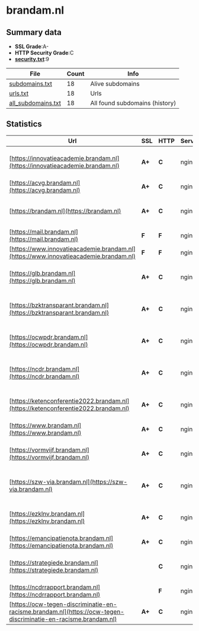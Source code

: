 

# brandam.nl
## Summary data


 - **SSL Grade**:A-
 - **HTTP Security Grade**:C
 - **[security.txt](https://www.digitaleoverheid.nl/nieuws/standaard-security-txt-nu-verplicht-voor-overheid/)**:9


| File       | Count | Info |
|------------|-------|------|
|[subdomains.txt](/data/brandam.nl/subdomains.txt)|18|Alive subdomains|
|[urls.txt](/data/brandam.nl/urls.txt)|18|Urls|
|[all_subdomains.txt](/data/brandam.nl/all_subdomains.txt)|18|All found subdomains (history)|


## Statistics


| Url | SSL | HTTP | Server | Cookie | HSTS | CORS | CTO | CSP | XFO | XXP | RP |FP| Tech |Title |
|--------|-------|-------|------|------|------|------|------|------|------|------|------|------|------|------|
|[https://innovatieacademie.brandam.nl](https://innovatieacademie.brandam.nl)| **A+**| **C**|nginx| |:white_check_mark: | | | | | | :white_check_mark: | |HSTS MySQL Nginx PHP WordPress:6.4.4 Yoast SEO:22.7|Innovatie Academ...|
|[https://acvg.brandam.nl](https://acvg.brandam.nl)| **A+**| **C**|nginx| |:white_check_mark: | | | | | | :white_check_mark: | |HSTS Nginx||
|[https://brandam.nl](https://brandam.nl)| **A+**| **C**|nginx| |:white_check_mark: | | | | | | :white_check_mark: | |HSTS MySQL Nginx PHP WordPress:6.4.4 Yoast SEO:22.7|BranDAM|
|[https://mail.brandam.nl](https://mail.brandam.nl)| **F**| **F**|nginx| | | | | | | | :white_check_mark: | |Nginx||
|[https://www.innovatieacademie.brandam.nl](https://www.innovatieacademie.brandam.nl)| **F**| **F**|nginx| | | | | | | | :white_check_mark: | |Nginx||
|[https://glb.brandam.nl](https://glb.brandam.nl)| **A+**| **C**|nginx| |:white_check_mark: | | | | | | :white_check_mark: | |HSTS MySQL Nginx PHP WordPress:6.4.4 Yoast SEO:22.7|GLB|
|[https://bzktransparant.brandam.nl](https://bzktransparant.brandam.nl)| **A+**| **C**|nginx| |:white_check_mark: | | | | | | :white_check_mark: | |HSTS MySQL Nginx PHP WordPress:6.4.4 Yoast SEO:22.7|BZK transparant|
|[https://ocwpdr.brandam.nl](https://ocwpdr.brandam.nl)| **A+**| **C**|nginx| |:white_check_mark: | | | | | | :white_check_mark: | |HSTS MySQL Nginx PHP WordPress:6.4.4 Yoast SEO:22.7|OCW tegen discri...|
|[https://ncdr.brandam.nl](https://ncdr.brandam.nl)| **A+**| **C**|nginx| |:white_check_mark: | | | | | | :white_check_mark: | |HSTS MySQL Nginx PHP WordPress:6.4.4 Yoast SEO:22.7|NCDR|
|[https://ketenconferentie2022.brandam.nl](https://ketenconferentie2022.brandam.nl)| **A+**| **C**|nginx| |:white_check_mark: | | | | | | :white_check_mark: | |HSTS MySQL Nginx PHP WordPress:6.4.4 Yoast SEO:22.7|Ketenconferentie...|
|[https://www.brandam.nl](https://www.brandam.nl)| **A+**| **C**|nginx| |:white_check_mark: | | | | | | :white_check_mark: | |HSTS Nginx||
|[https://vormvijf.brandam.nl](https://vormvijf.brandam.nl)| **A+**| **C**|nginx| |:white_check_mark: | | | | | | :white_check_mark: | |HSTS MySQL Nginx PHP WordPress:6.4.4 Yoast SEO:22.7|VormVijf|
|[https://szw-via.brandam.nl](https://szw-via.brandam.nl)| **A+**| **C**|nginx| |:white_check_mark: | | | | | | :white_check_mark: | |HSTS MySQL Nginx PHP WordPress:6.4.4 Yoast SEO:22.7|SZW - Voor een I...|
|[https://ezklnv.brandam.nl](https://ezklnv.brandam.nl)| **A+**| **C**|nginx| |:white_check_mark: | | | | | | :white_check_mark: | |HSTS MySQL Nginx PHP WordPress:6.4.4 Yoast SEO:22.7|Duurzaam EZK & L...|
|[https://emancipatienota.brandam.nl](https://emancipatienota.brandam.nl)| **A+**| **C**|nginx| |:white_check_mark: | | | | | | :white_check_mark: | |HSTS Nginx||
|[https://strategiede.brandam.nl](https://strategiede.brandam.nl)| | **C**|nginx| |:white_check_mark: | | | | | | :white_check_mark: | |HSTS MySQL Nginx PHP WordPress:6.4.4 Yoast SEO:22.7|EZK Strategie Di...|
|[https://ncdrrapport.brandam.nl](https://ncdrrapport.brandam.nl)| | **F**|nginx| | | | | | | | :white_check_mark: | |Nginx|The account host...|
|[https://ocw-tegen-discriminatie-en-racisme.brandam.nl](https://ocw-tegen-discriminatie-en-racisme.brandam.nl)| **A+**| **C**|nginx| |:white_check_mark: | | | | | | :white_check_mark: | |HSTS Nginx||


